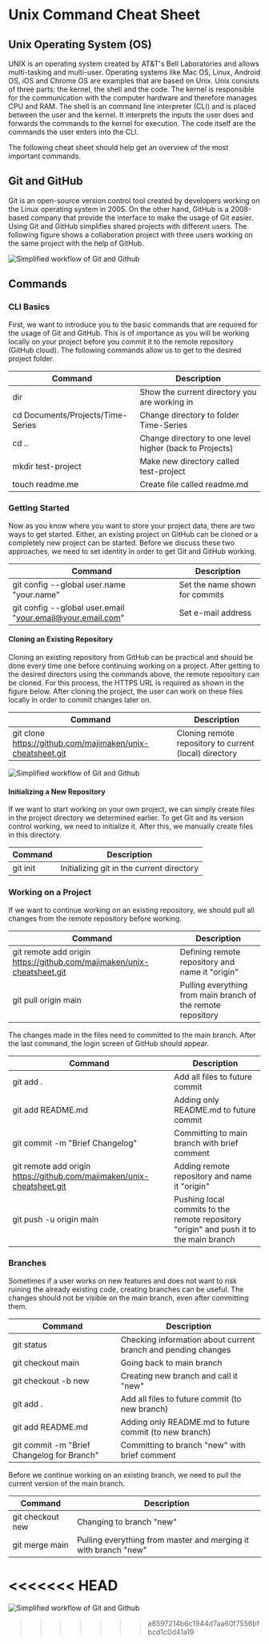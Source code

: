 # Unix Command Cheat Sheet

## Unix Operating System (OS)

UNIX is an operating system created by AT&T's Bell Laboratories and allows multi-tasking and multi-user. Operating systems like Mac OS, Linux, Android OS, iOS and Chrome OS are examples that are based on Unix. 
Unix consists of three parts: the kernel, the shell and the code. The kernel is responsible for the communication with the computer hardware and therefore manages CPU and RAM. 
The shell is an command line interpreter (CLI) and is placed between the user and the kernel. It interprets the inputs the user does and forwards the commands to the kernel for execution. 
The code itself are the commands the user enters into the CLI. 

The following cheat sheet should help get an overview of the most important commands.

## Git and GitHub

Git is an open-source version control tool created by developers working on the Linux operating system in 2005. On the other hand, GitHub is a 2008-based company that provide the interface to make the usage of Git easier.
Using Git and GitHub simplifies shared projects with different users. The following figure shows a collaboration project with three users working on the same project with the help of GitHub. 

![Simplified workflow of Git and Github](http://github.com/majimaken/unix-cheatsheet/Figures/git-flow.png)

## Commands
### CLI Basics 

First, we want to introduce you to the basic commands that are required for the usage of Git and GitHub. This is of importance as you will be working locally on your project before you commit it to the remote repository (GitHub cloud). 
The following commands allow us to get to the desired project folder.

|Command|Description|
|---|---|
|dir|Show the current directory you are working in|
|cd Documents/Projects/Time-Series|Change directory to folder Time-Series|
|cd ..|Change directory to one level higher (back to Projects)|
|mkdir test-project|Make new directory called test-project|
|touch readme.me|Create file called readme.md|

### Getting Started  

Now as you know where you want to store your project data, there are two ways to get started. Either, an existing project on GitHub can be cloned or a completely new project can be started. Before we discuss these two approaches, we need to set identity in order to get Git and GitHub working.

|Command|Description|
|---|---|
|git config --global user.name "your.name"|Set the name shown for commits|
|git config --global user.email "your.email@your.email.com"|Set e-mail address|

#### Cloning an Existing Repository

Cloning an existing repository from GitHub can be practical and should be done every time one before continuing working on a project. After getting to the desired directors using the commands above, the remote repository can be cloned. For this process, the HTTPS URL is required as shown in the figure below. After cloning the project, the user can work on these files locally in order to commit changes later on.

|Command|Description|
|---|---|
|git clone https://github.com/majimaken/unix-cheatsheet.git|Cloning remote repository to current (local) directory|

![Simplified workflow of Git and Github](http://github.com/majimaken/unix-cheatsheet/Figures/clone.jpg)

#### Initializing a New Repository

If we want to start working on your own project, we can simply create files in the project directory we determined earlier. To get Git and its version control working, we need to initialize it. After this, we manually create files in this directory.

|Command|Description|
|---|---|
|git init|Initializing git in the current directory|


### Working on a Project

If we want to continue working on an existing repository, we should pull all changes from the remote repository before working. 

|Command|Description|
|---|---|
|git remote add origin https://github.com/majimaken/unix-cheatsheet.git|Defining remote repository and name it "origin"|
|git pull origin main|Pulling everything from main branch of the remote repository|

The changes made in the files need to committed to the main branch. After the last command, the login screen of GitHub should appear. 

|Command|Description|
|---|---|
|git add .|Add all files to future commit|
|git add README.md|Adding only README.md to future commit|
|git commit -m "Brief Changelog"|Committing to main branch with brief comment|
|git remote add origin https://github.com/majimaken/unix-cheatsheet.git|Adding remote repository and name it "origin"|
|git push -u origin main|Pushing local commits to the remote repository "origin" and push it to the main branch|

### Branches

Sometimes if a user works on new features and does not want to risk ruining the already existing code, creating branches can be useful. The changes should not be visible on the main branch, even after committing them. 

|Command|Description|
|---|---|
|git status|Checking information about current branch and pending changes|
|git checkout main|Going back to main branch|
|git checkout -b new|Creating new branch and call it "new"| 
|git add .|Add all files to future commit (to new branch)|
|git add README.md|Adding only README.md to future commit (to new branch)|
|git commit -m "Brief Changelog for Branch"|Committing to branch "new" with brief comment|

Before we continue working on an existing branch, we need to pull the current version of the main branch.

|Command|Description|
|---|---|
|git checkout new|Changing to branch "new"|
|git merge main|Pulling everything from master and merging it with branch "new"|


<<<<<<< HEAD
=======
![Simplified workflow of Git and Github](https://github.com/majimaken/unix-cheatsheet/blob/main/Figures/git-flow.png)
>>>>>>> a8597214b6c1944d7aa60f7556bfbcd1c0d41a19



